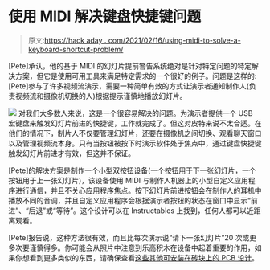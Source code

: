 # 使用 MIDI 解决键盘快捷键问题

> 原文:[https://hack aday . com/2021/02/16/using-midi-to-solve-a-keyboard-shortcut-problem/](https://hackaday.com/2021/02/16/using-midi-to-solve-a-keyboard-shortcut-problem/)

[Pete]承认，他的基于 MIDI 的幻灯片提前警告系统绝对是针对特定问题的特定解决方案，但它是使用可用工具来满足特定需求的一个很好的例子。问题是这样的:[Pete]参与了许多视频流演示，需要一种简单有效的方式让演示者通知制作人(负责视频流和摄像机切换的人)根据提示谨慎地播放幻灯片。

[![](../Images/439e8717752a1a054dfb872d6e6a5ea0.png)](https://hackaday.com/wp-content/uploads/2021/02/MIDI-notifier.jpg) 对我们大多数人来说，这是一个很容易解决的问题。为演示者提供一个 USB 宏键盘来触发幻灯片前进的快捷键，工作就完成了。但这对皮特来说不太合适。在他们的情况下，制片人不仅要管理幻灯片，还要在摄像机之间切换、观看聊天窗口以及管理视频流本身。只有当按钮被按下时演示软件处于焦点中，通过键盘快捷键触发幻灯片前进才有效，但这并不保证。

[Pete]的解决方案是制作一个小型双按钮设备(一个按钮用于下一张幻灯片，一个按钮用于上一张幻灯片)，该设备使用 MIDI 与制作人机器上的小型自定义应用程序进行通信，并且不关心应用程序焦点。按下幻灯片前进按钮会在制作人的耳机中播放不同的音调，并且自定义应用程序会根据演示者按钮的状态在窗口中显示“前进”、“后退”或“等待”。这个设计可以在 Instructables 上找到，任何人都可以近距离观看。

[Pete]报告说，这种方法很有效，而且比每次演示说“请下一张幻灯片”20 次或更多次要谨慎得多。你可能会从照片中注意到乐高积木在设备中起着重要的作用，如果你想看到更多类似的东西，请确保查看[这些其他可安装在砖块上的 PCB 设计](https://hackaday.com/2021/02/03/brilliant-brick-prototyping/)。